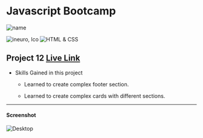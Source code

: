 # Javascript Bootcamp

![name](https://img.shields.io/badge/Amir%20Jadhav-Full%20Stack%20developer-green)

![ineuro, lco](https://img.shields.io/badge/iNeuron-LCO-green)
![HTML & CSS](https://img.shields.io/badge/HTML-CSS-orange)

## Project 12 [Live Link](amir-jadhav-bussiness-landing-page.netlify.app)

- Skills Gained in this project

  - Learned to create complex footer section.

  - Learned to create complex cards with different sections.

---

#### Screenshot

![Desktop](./12.png)

